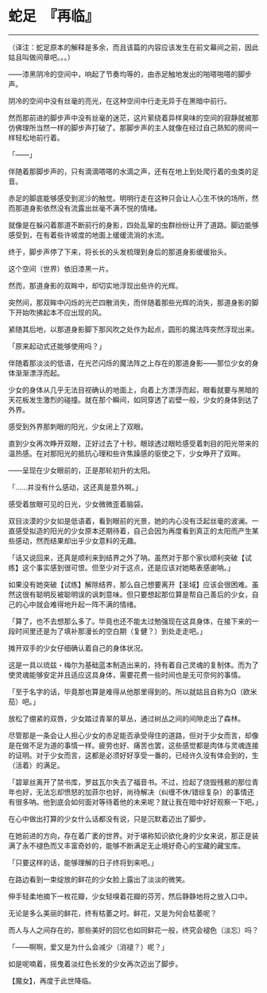 # 蛇足　『再临』

------

（译注：蛇足原本的解释是多余，而且该篇的内容应该发生在前文幕间之前，因此姑且叫做间章吧。。。）

——漆黑阴冷的空间中，响起了节奏均等的，由赤足触地发出的啪嗒啪嗒的脚步声。

阴冷的空间中没有丝毫的亮光，在这种空间中行走无异于在黑暗中前行。

然而那前进的脚步声中没有丝毫的迷茫，这片萦绕着异样臭味的空间的寂静就被那仿佛理所当然一样的脚步声打破了。那脚步声的主人就像在经过自己熟知的房间一样轻松地前行着。

「——」

伴随着那脚步声的，只有滴滴嗒嗒的水滴之声，还有在地上到处爬行着的虫类的足音。

赤足的脚底能够感受到泥沙的触觉。明明行走在这种只会让人心生不快的场所，然而那道身影依然没有流露出丝毫不满不悦的情绪。

就像是在躲闪着那道不断前行的身影，四处乱窜的虫群纷纷让开了道路。脚边能够感受到，在有着些许坡度的地面上缓缓流淌的水流。

终于，脚步声停了下来，将长长的头发梳理到身后的那道身影缓缓抬头。

这个空间（世界）依旧漆黑一片。

然而，那道身影的双眸中，却切实地浮现出些许的光辉。

突然间，那双眸中闪烁的光芒四散消失，而伴随着那些光辉的消失，那道身影的脚下开始吹拂起本不应出现的风。

紧随其后地，以那道身影脚下那风吹之处作为起点，圆形的魔法阵突然浮现出来。

「原来起动式还能够使用吗？」

伴随着那淡淡的低语，在光芒闪烁的魔法阵之上存在的那道身影——那位少女的身体渐渐漂浮而起。

少女的身体从几乎无法目视确认的地面上，向着上方漂浮而起，眼看就要与黑暗的天花板发生激烈的碰撞。就在那个瞬间，如同穿透了岩壁一般，少女的身体到达了外界。

感受到外界那刺眼的阳光，少女闭上了双眼。

直到少女再次睁开双眼，正好过去了十秒。眼球透过眼睑感受着刺目的阳光带来的温热感。在对那阳光的抵抗心理和些许焦躁感的驱使之下，少女睁开了双眸。

——呈现在少女眼前的，正是那轮初升的太阳。

「……并没有什么感动，这还真是意外啊。」

感受着放眼可见的日光，少女微微歪着脑袋。

双目淡漠的少女如是低语着，看到眼前的光景，她的内心没有泛起丝毫的波澜。一直感受拟造的阳光的少女原本还期待着，自己会因为再度看到真正的太阳而产生某些感动，然而结果却出乎少女意料的无趣。

「话又说回来，还真是顺利来到结界之外了呐。虽然对于那个家伙顺利突破【试练】这个事实感到很可恨。但至少对于这点，还是应该对她略表感谢呐。」

如果没有她突破【试练】解除结界，那么自己想要离开【圣域】应该会很困难。虽然这很有聪明反被聪明误的讽刺意味。但只要想起那位算是帮自己善后的少女，自己的心中就会难得地升起一阵不满的情绪。

「算了，也不去想那么多了。毕竟也还不能太过勉强现在这具身体，在接下来的一段时间里还是为了填补那漫长的空白期（复健？）到处走走吧。」

摊开双手的少女仔细确认着自己的身体状况。

这是一具以琉兹・梅尔为基础蓝本制造出来的，持有着自己灵魂的复制体。而为了使灵魂能够安定并且适应这具身体，需要花费一些时间也是无可奈何的事情。

「至于名字的话，毕竟那也算是难得从他那里得到的。所以就姑且自称为Ω（欧米茄）吧。」

放松了绷紧的双唇，少女踏过青翠的草丛，通过树丛之间的间隙走出了森林。

尽管那是一条会让人担心少女的赤足能否承受得住的道路，但对于少女而言，却像是在做不足为道的事情一样。疲劳也好、痛苦也罢，这些感觉都是肉体与灵魂连接的证明。对于少女而言，这都是必须好好享受一番的，已经许久没有体会到的，生（活着）的满足。

「碧翠丝离开了禁书库，罗兹瓦尔失去了福音书。不过，捡起了烧毁残骸的那位青年也好，无法忘却愤怒的加菲尔也好，尚待解决（纠缠不休/错综复杂）的事情还有很多呐。他到底会如何面对等待着他的未来呢？就让我在暗中好好观察一下吧。」

在心中做出打算的少女什么话都没有说，只是沉默着迈出了脚步。

在她前进的方向，存在着广袤的世界。对于堪称知识欲化身的少女来说，那正是装满了永不褪色而又丰富奇妙的，能够不断满足无止境好奇心的宝藏的藏宝库。

「只要这样的话，能够理解的日子终将到来吧。」

在路边看到一束绽放的鲜花的少女脸上露出了淡淡的微笑。

伸手轻柔地摘下一枚花瓣，少女轻嗅着花瓣的芬芳，然后静静地将之放入口中。

无论是多么美丽的鲜花，终有枯萎之时。鲜花，又是为何会枯萎呢？

而人与人之间存在的，那些美好的回忆也如同鲜花一般，终究会褪色（淡忘）吗？

「——啊啊，爱又是为什么会减少（消褪？）呢？」

如是呢喃着，摇曳着淡红色长发的少女再次迈出了脚步。

【魔女】，再度于此世降临。

